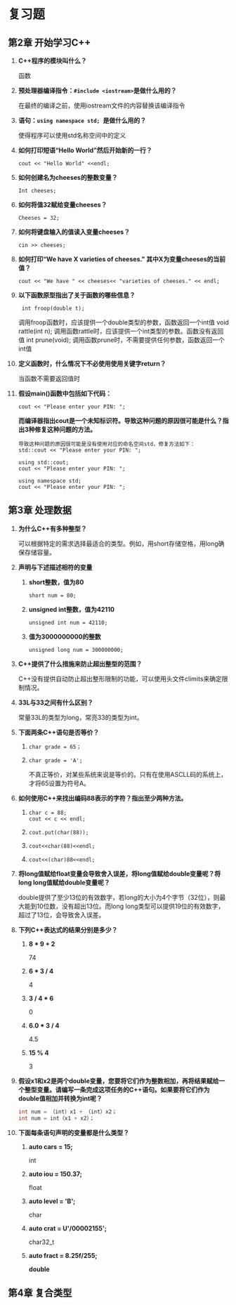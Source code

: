 # 复习题

## 第2章 开始学习C++

1. **C++程序的模块叫什么？**

   函数

2. **预处理器编译指令：`#include <iostream>`是做什么用的？**

   在最终的编译之前，使用iostream文件的内容替换该编译指令

3. **语句：`using namespace std; `是做什么用的？**

   使得程序可以使用std名称空间中的定义

4. **如何打印短语“Hello World”然后开始新的一行？**

   `cout << "Hello World" <<endl;`

5. **如何创建名为cheeses的整数变量？**

   `Int cheeses;`

6. **如何将值32赋给变量cheeses？**

   `Cheeses = 32;`

7. **如何将键盘输入的值读入变量cheeses？**

   `cin >> cheeses;`

8. **如何打印“We have X varieties of cheeses." 其中X为变量cheeses的当前值？**

   `cout << "We have " << cheeses<< "varieties of cheeses." << endl;`

9. **以下函数原型指出了关于函数的哪些信息？**

   		int froop(double t);
   	调用froop函数时，应该提供一个double类型的参数，函数返回一个int值
   	void rattle(int n);
   	调用函数rattle时，应该提供一个int类型的参数。函数没有返回值
   	int prune(void);
   	调用函数prune时，不需要提供任何参数，函数返回一个int值

10. **定义函数时，什么情况下不必使用使用关键字return？**

    当函数不需要返回值时

11. **假设main()函数中包括如下代码：**

     `cout << "Please enter your PIN: ";`

     **而编译器指出cout是一个未知标识符。导致这种问题的原因很可能是什么？指出3种修复这种问题的方法。**

     	导致这种问题的原因很可能是没有使用对应的命名空间std，修复方法如下：
     	std::cout << "Please enter your PIN: ";
     	
     	using std::cout;
     	cout << "Please enter your PIN: ";
     	
     	using namespace std;
     	cout << "Please enter your PIN: ";



## 第3章 处理数据

1. **为什么C++有多种整型？**

   可以根据特定的需求选择最适合的类型。例如，用short存储空格，用long确保存储容量。

2. **声明与下述描述相符的变量**

   1. **short整数，值为80**

      `short num = 80;`

   2. **unsigned int整数，值为42110**

      `unsigned int num = 42110;`

   3. **值为3000000000的整数**

      `unsigned long num = 300000000;`

3. **C++提供了什么措施来防止超出整型的范围？**

   C++没有提供自动防止超出整形限制的功能，可以使用头文件climits来确定限制情况。

4. **33L与33之间有什么区别？**

   常量33L的类型为long，常亮33的类型为int。

5. **下面两条C++语句是否等价？**

   1. `char grade = 65；`

   2. `char grade = 'A'; `

      不真正等价，对某些系统来说是等价的。只有在使用ASCLL码的系统上，才将65设置为符号A。

6. **如何使用C++来找出编码88表示的字符？指出至少两种方法。**

   1. ```
      char c = 88;
      cout << c << endl;
      ```

   2. `cout.put(char(88));`

   3. `cout<<char(88)<<endl;`

   4. `cout<<(char)88<<endl;`

7. **将long值赋给float变量会导致舍入误差，将long值赋给double变量呢？将long long值赋给double变量呢？**

   double提供了至少13位的有效数字，若long的大小为4个字节（32位），则最大能到10位数，没有超出13位。而long long类型可以提供19位的有效数字，超过了13位，会导致舍入误差。

8. **下列C++表达式的结果分别是多少？**

   1. **8 * 9 + 2**

      74

   2. **6 * 3 / 4**

      4

   3. **3 / 4 * 6**

      0

   4. **6.0 * 3 / 4**

      4.5

   5. **15 % 4**

      3

9. **假设x1和x2是两个double变量，您要将它们作为整数相加，再将结果赋给一个整型变量。请编写一条完成这项任务的C++语句。如果要将它们作为double值相加并转换为int呢？**

   ```c++
   int num = （int）x1 + （int）x2；
   int num = int（x1 + x2）；

10. **下面每条语句声明的变量都是什么类型？**

    1. **auto cars = 15;**

       int

    2. **auto iou = 150.37;**

       float

    3. **auto level = 'B';**

       char

    4. **auto crat = U'/00002155';**

       char32_t

    5. **auto fract = 8.25f/255;**

       **double**



## 第4章 复合类型



